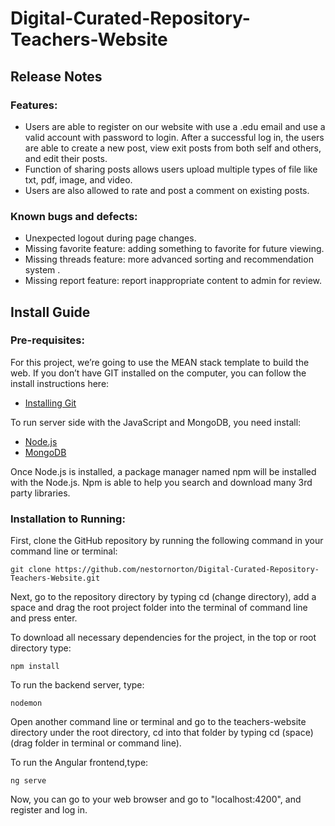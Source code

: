 # Digital-Curated-Repository-Teachers-Website


## Release Notes

### Features:

* Users are able to register on our website with use a .edu email and use a valid account with password to login. After a successful log in, the users are able to create a new post, view exit posts from both self and others, and edit their posts.
* Function of sharing posts allows users upload multiple types of file like txt, pdf, image, and video.
* Users are also allowed to rate and post a comment on existing posts. 
   
### Known bugs and defects:

* Unexpected logout during page changes.
* Missing favorite feature: adding something to favorite for future viewing.
* Missing threads feature: more advanced sorting and recommendation system .
* Missing report feature: report inappropriate content to admin for review.


## Install Guide  

### Pre-requisites:
 
For this project, we’re going to use the MEAN stack template to build the web.
If you don’t have GIT installed on the computer, you can follow the install instructions here:

* [Installing Git](https://git-scm.com/book/en/v2/Getting-Started-Installing-Git)

To run server side with the JavaScript and MongoDB, you need install:

* [Node.js](https://nodejs.org/)
* [MongoDB](https://www.mongodb.com/)

Once Node.js is installed, a package manager named npm will be installed with the Node.js. Npm is able to help you search and download many 3rd party libraries.
 
### Installation to Running:
 
First, clone the GitHub repository by running the following command in your command line or terminal:

```
git clone https://github.com/nestornorton/Digital-Curated-Repository-Teachers-Website.git
``` 

Next, go to the repository directory by typing 
cd (change directory), add a space and drag the root project folder into the terminal of command line and press enter.

To download all necessary dependencies for the project, in the top or root directory type:

```
npm install
```

To run the backend server, type:

``` 
nodemon  
```
Open another command line or terminal and go to the teachers-website directory under the root directory, cd into that folder by typing cd (space) (drag folder in terminal or command line).
 
To run the Angular frontend,type:

``` 
ng serve
```   
Now, you can go to your web browser and go to "localhost:4200", and register and log in.




